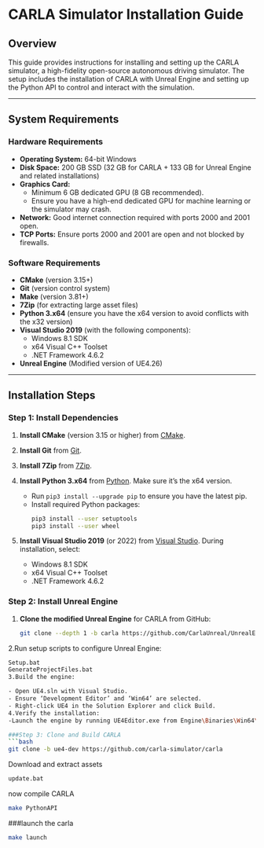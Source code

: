 # CARLA Simulator Installation Guide

## Overview
This guide provides instructions for installing and setting up the CARLA simulator, a high-fidelity open-source autonomous driving simulator. The setup includes the installation of CARLA with Unreal Engine and setting up the Python API to control and interact with the simulation.

---

## System Requirements

### Hardware Requirements
- **Operating System:** 64-bit Windows
- **Disk Space:** 200 GB SSD (32 GB for CARLA + 133 GB for Unreal Engine and related installations)
- **Graphics Card:** 
  - Minimum 6 GB dedicated GPU (8 GB recommended).
  - Ensure you have a high-end dedicated GPU for machine learning or the simulator may crash.
- **Network:** Good internet connection required with ports 2000 and 2001 open.
- **TCP Ports:** Ensure ports 2000 and 2001 are open and not blocked by firewalls.

### Software Requirements
- **CMake** (version 3.15+)
- **Git** (version control system)
- **Make** (version 3.81+)
- **7Zip** (for extracting large asset files)
- **Python 3.x64** (ensure you have the x64 version to avoid conflicts with the x32 version)
- **Visual Studio 2019** (with the following components):
  - Windows 8.1 SDK
  - x64 Visual C++ Toolset
  - .NET Framework 4.6.2
- **Unreal Engine** (Modified version of UE4.26)

---

## Installation Steps

### Step 1: Install Dependencies

1. **Install CMake** (version 3.15 or higher) from [CMake](https://cmake.org/download/).
2. **Install Git** from [Git](https://git-scm.com/download/win).
3. **Install 7Zip** from [7Zip](https://www.7-zip.org/download.html).
4. **Install Python 3.x64** from [Python](https://www.python.org/downloads/). Make sure it’s the x64 version.
   - Run `pip3 install --upgrade pip` to ensure you have the latest pip.
   - Install required Python packages:
     ```bash
     pip3 install --user setuptools
     pip3 install --user wheel
     ```

5. **Install Visual Studio 2019** (or 2022) from [Visual Studio](https://visualstudio.microsoft.com/downloads/). During installation, select:
   - Windows 8.1 SDK
   - x64 Visual C++ Toolset
   - .NET Framework 4.6.2

### Step 2: Install Unreal Engine

1. **Clone the modified Unreal Engine** for CARLA from GitHub:
   ```bash
   git clone --depth 1 -b carla https://github.com/CarlaUnreal/UnrealEngine.git .

2.Run setup scripts to configure Unreal Engine:
   ```bash
   Setup.bat
GenerateProjectFiles.bat
3.Build the engine:

- Open UE4.sln with Visual Studio.
- Ensure ‘Development Editor’ and ‘Win64’ are selected.
- Right-click UE4 in the Solution Explorer and click Build.
4.Verify the installation:
-Launch the engine by running UE4Editor.exe from Engine\Binaries\Win64\.

###Step 3: Clone and Build CARLA
```bash
git clone -b ue4-dev https://github.com/carla-simulator/carla
```
Download and extract assets
```bash
update.bat
```
now compile CARLA
```bash
make PythonAPI
```
###launch the carla
```bash
make launch
```

